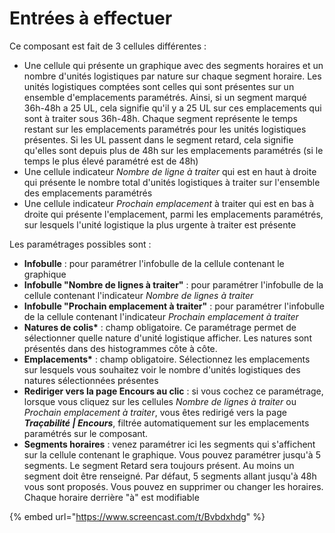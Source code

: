# Entrées à effectuer

Ce composant est fait de 3 cellules différentes :&#x20;

* Une cellule qui présente un graphique avec des segments horaires et un nombre d'unités logistiques par nature sur chaque segment horaire. Les unités logistiques comptées sont celles qui sont présentes sur un ensemble d'emplacements paramétrés. Ainsi, si un segment marqué 36h-48h a 25 UL, cela signifie qu'il y a 25 UL sur ces emplacements qui sont à traiter sous 36h-48h. Chaque segment représente le temps restant sur les emplacements paramétrés pour les unités logistiques présentes. Si les UL passent dans le segment retard, cela signifie qu'elles sont depuis plus de 48h sur les emplacements paramétrés (si le temps le plus élevé paramétré est de 48h)
* Une cellule indicateur _Nombre de ligne à traiter_ qui est en haut à droite qui présente le nombre total d'unités logistiques à traiter sur  l'ensemble des emplacements paramétrés
* Une cellule indicateur _Prochain emplacement_ à traiter qui est en bas à droite qui présente l'emplacement, parmi les emplacements paramétrés, sur lesquels l'unité logistique la plus urgente à traiter est présente&#x20;

Les paramétrages possibles sont :&#x20;

* **Infobulle** : pour paramétrer l'infobulle de la cellule contenant le graphique
* **Infobulle "Nombre de lignes à traiter"** : pour paramétrer l'infobulle de la cellule contenant l'indicateur _Nombre de lignes à traiter_
* **Infobulle "Prochain emplacement à traiter"** : pour paramétrer l'infobulle de la cellule contenant l'indicateur _Prochain emplacement à traiter_
* **Natures de colis\*** : champ obligatoire. Ce paramétrage permet de sélectionner quelle nature d'unité logistique afficher. Les natures sont présentés dans des histogrammes côte à côte.&#x20;
* **Emplacements\*** : champ obligatoire. Sélectionnez les emplacements sur lesquels vous souhaitez voir le nombre d'unités logistiques des natures sélectionnées présentes
* **Rediriger vers la page Encours au clic** : si vous cochez ce paramétrage, lorsque vous cliquez sur les cellules _Nombre de lignes à traiter_ ou _Prochain emplacement à traiter_, vous êtes redirigé vers la page _**Traçabilité | Encours**_, filtrée automatiquement sur les emplacements paramétrés sur le composant.&#x20;
* **Segments horaires** : venez paramétrer ici les segments qui s'affichent sur la cellule contenant le graphique. Vous pouvez paramétrer jusqu'à 5 segments. Le segment Retard sera toujours présent. Au moins un segment doit être renseigné. Par défaut, 5 segments allant jusqu'à 48h vous sont proposés. Vous pouvez en supprimer ou changer les horaires. Chaque horaire derrière "à" est modifiable

{% embed url="https://www.screencast.com/t/Bvbdxhdg" %}
